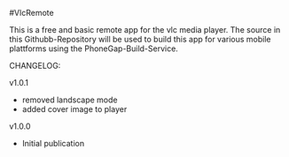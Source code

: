 #VlcRemote

This is a free and basic remote app for the vlc media player.
The source in this Githubb-Repository will be used to build
this app for various mobile plattforms using the PhoneGap-Build-Service.

CHANGELOG:

v1.0.1
- removed landscape mode
- added cover image to player

v1.0.0
- Initial publication